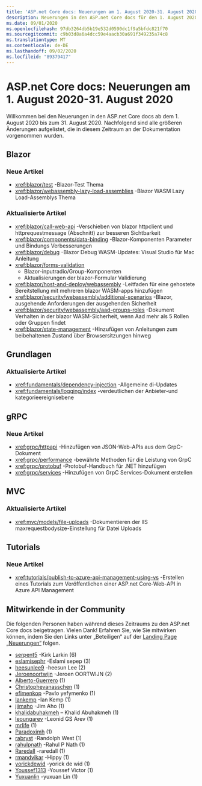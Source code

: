 ```yaml
---
title: 'ASP.net Core docs: Neuerungen am 1. August 2020-31. August 2020'
description: Neuerungen in den ASP.net Core docs für den 1. August 2020-31. August 2020.
ms.date: 09/01/2020
ms.openlocfilehash: 97db3264db5b19e532d0590dc1f9a5bfdc821f70
ms.sourcegitcommit: c9b03d8a6a4dcc59e4aacb30a691f349235a74c8
ms.translationtype: MT
ms.contentlocale: de-DE
ms.lasthandoff: 09/02/2020
ms.locfileid: "89379417"
---
```

# <a name="aspnet-core-docs-whats-new-for-august-1-2020---august-31-2020"></a>ASP.net Core docs: Neuerungen am 1. August 2020-31. August 2020

Willkommen bei den Neuerungen in den ASP.net Core docs ab dem 1. August 2020 bis zum 31. August 2020. Nachfolgend sind alle größeren Änderungen aufgelistet, die in diesem Zeitraum an der Dokumentation vorgenommen wurden.

## <a name="blazor"></a>Blazor

### <a name="new-articles"></a>Neue Artikel

- <xref:blazor/test> -Blazor-Test Thema
- <xref:blazor/webassembly-lazy-load-assemblies> -Blazor WASM Lazy Load-Assemblys Thema

### <a name="updated-articles"></a>Aktualisierte Artikel

- <xref:blazor/call-web-api> -Verschieben von blazor httpclient und httprequestmessage (Abschnitt) zur besseren Sichtbarkeit
- <xref:blazor/components/data-binding> -Blazor-Komponenten Parameter und Bindungs Verbesserungen
- <xref:blazor/debug> -Blazor Debug WASM-Updates: Visual Studio für Mac Anleitung
- <xref:blazor/forms-validation>
  - Blazor-inputradio/Group-Komponenten
  - Aktualisierungen der blazor-Formular Validierung
- <xref:blazor/host-and-deploy/webassembly> -Leitfaden für eine gehostete Bereitstellung mit mehreren blazor WASM-apps hinzufügen
- <xref:blazor/security/webassembly/additional-scenarios> -Blazor, ausgehende Anforderungen der ausgehenden Sicherheit
- <xref:blazor/security/webassembly/aad-groups-roles> -Dokument Verhalten in der blazor WASM-Sicherheit, wenn Aad mehr als 5 Rollen oder Gruppen findet
- <xref:blazor/state-management> -Hinzufügen von Anleitungen zum beibehaltenen Zustand über Browsersitzungen hinweg

## <a name="fundamentals"></a>Grundlagen

### <a name="updated-articles"></a>Aktualisierte Artikel

- <xref:fundamentals/dependency-injection> -Allgemeine di-Updates
- <xref:fundamentals/logging/index> -verdeutlichen der Anbieter-und kategorieereignisebene

## <a name="grpc"></a>gRPC

### <a name="new-articles"></a>Neue Artikel

- <xref:grpc/httpapi> -Hinzufügen von JSON-Web-APIs aus dem GrpC-Dokument
- <xref:grpc/performance> -bewährte Methoden für die Leistung von GrpC
- <xref:grpc/protobuf> -Protobuf-Handbuch für .NET hinzufügen
- <xref:grpc/services> -Hinzufügen von GrpC Services-Dokument erstellen

## <a name="mvc"></a>MVC

### <a name="updated-articles"></a>Aktualisierte Artikel

- <xref:mvc/models/file-uploads> -Dokumentieren der IIS maxrequestbodysize-Einstellung für Datei Uploads

## <a name="tutorials"></a>Tutorials

### <a name="new-articles"></a>Neue Artikel

- <xref:tutorials/publish-to-azure-api-management-using-vs> -Erstellen eines Tutorials zum Veröffentlichen einer ASP.net Core-Web-API in Azure API Management

## <a name="community-contributors"></a>Mitwirkende in der Community

Die folgenden Personen haben während dieses Zeitraums zu den ASP.net Core docs beigetragen. Vielen Dank! Erfahren Sie, wie Sie mitwirken können, indem Sie den Links unter „Beteiligen“ auf der [Landing Page „Neuerungen“](index.yml) folgen.

- [serpent5](https://github.com/serpent5) -Kirk Larkin (6)
- [eslamisephr](https://github.com/eslamisepehr) -Eslami sepep (3)
- [heesunlee9](https://github.com/heesunlee9) -heesun Lee (2)
- [Jeroenoortwijn](https://github.com/JeroenOortwijn) -Jeroen OORTWIJN (2)
- [Alberto-Guerrero](https://github.com/alberto-guerrero) (1)
- [Christophevanasschen](https://github.com/ChristopheVanassche) (1)
- [efimenkop](https://github.com/efimenkop) -Pavlo yefymenko (1)
- [Iankemp](https://github.com/IanKemp) -Ian Kemp (1)
- [jiimaho](https://github.com/jiimaho) -Jim Aho (1)
- [khalidabuhakmeh](https://github.com/khalidabuhakmeh) – Khalid Abuhakmeh (1)
- [leoungarev](https://github.com/leotsarev) -Leonid GS Arev (1)
- [mrlife](https://github.com/mrlife) (1)
- [Paradoximh](https://github.com/ParadoxMH) (1)
- [rabryst](https://github.com/rabryst) -Randolph West (1)
- [rahulpnath](https://github.com/rahulpnath) -Rahul P Nath (1)
- [Raredall](https://github.com/Raredall) -raredall (1)
- [rmandvikar](https://github.com/rmandvikar) -Hippy (1)
- [yorickdewid](https://github.com/yorickdewid) -yorick de wid (1)
- [Youssef1313](https://github.com/Youssef1313) -Youssef Victor (1)
- [Yuxuanlin](https://github.com/YuxuanLin) -yuxuan Lin (1)
